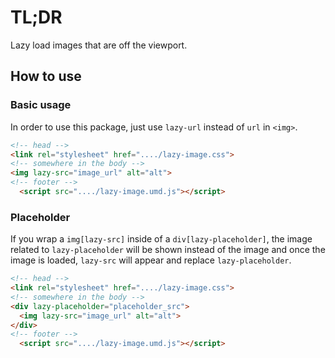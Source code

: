 # TL;DR

Lazy load images that are off the viewport.

## How to use

### Basic usage

In order to use this package, just use `lazy-url` instead of `url` in `<img>`.

```html
<!-- head -->
<link rel="stylesheet" href="..../lazy-image.css">
<!-- somewhere in the body -->
<img lazy-src="image_url" alt="alt">
<!-- footer -->
  <script src="..../lazy-image.umd.js"></script>
```

### Placeholder

If you wrap a `img[lazy-src]` inside of a `div[lazy-placeholder]`, the image related to `lazy-placeholder` will be shown instead of the image and once the image is loaded, `lazy-src` will appear and replace `lazy-placeholder`.

```html
<!-- head -->
<link rel="stylesheet" href="..../lazy-image.css">
<!-- somewhere in the body -->
<div lazy-placeholder="placeholder_src">
  <img lazy-src="image_url" alt="alt">
</div>
<!-- footer -->
  <script src="..../lazy-image.umd.js"></script>
```

